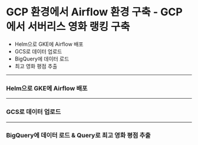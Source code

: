 # GCP 환경에서 Airflow 환경 구축 - GCP에서 서버리스 영화 랭킹 구축
- Helm으로 GKE에 Airflow 배포
- GCS로 데이터 업로드
- BigQuery에 데이터 로드
- 최고 영화 평점 추출


----
### Helm으로 GKE에 Airflow 배포

---
### GCS로 데이터 업로드

----
### BigQuery에 데이터 로드 & Query로 최고 영화 평점 추출
